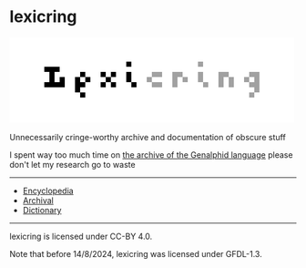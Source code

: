 # lexicring

![lexicring](lexicring.png)

Unnecessarily cringe-worthy archive and documentation of obscure stuff

I spent way too much time on [the archive of the Genalphid language](/archival/languages/genalphid-language.md) please don't let my research go to waste

---

* [Encyclopedia](wiki)
* [Archival](archival)
* [Dictionary](dict)

---

lexicring is licensed under CC-BY 4.0.

Note that before 14/8/2024, lexicring was licensed under GFDL-1.3.
